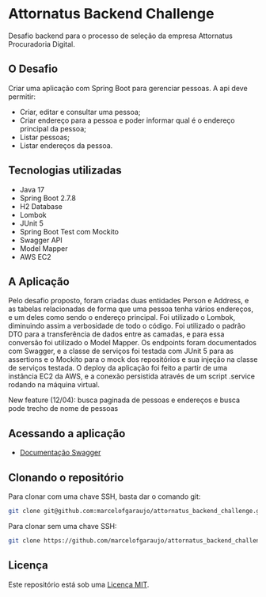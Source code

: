 <h1>Attornatus Backend Challenge</h1>
<p>Desafio backend para o processo de seleção da empresa Attornatus Procuradoria Digital.</p>
<h2>O Desafio</h2>
<p>Criar uma aplicação com Spring Boot para gerenciar pessoas. A api deve permitir:
<ul><li>Criar, editar e consultar uma pessoa;</li>
<li>Criar endereço para a pessoa e poder informar qual é o endereço principal da pessoa;</li>
<li>Listar pessoas;</li>
<li>Listar endereços da pessoa.</li></ul>
<h2>Tecnologias utilizadas</h2>
<ul><li>Java 17</li>
<li>Spring Boot 2.7.8</li>
<li>H2 Database</li>
<li>Lombok</li>
<li>JUnit 5</li>
<li>Spring Boot Test com Mockito</li>
<li>Swagger API</li>
<li>Model Mapper</li>
<li>AWS EC2</li></ul>
<h2>A Aplicação</h2>
<p>Pelo desafio proposto, foram criadas duas entidades Person e Address, e as tabelas relacionadas de forma que uma pessoa tenha vários endereços, e um deles como sendo o endereço principal. Foi utilizado o Lombok, diminuindo assim a verbosidade de todo o código. Foi utilizado o padrão DTO para a transferência de dados entre as camadas, e para essa conversão foi utilizado o Model Mapper. Os endpoints foram documentados com Swagger, e a classe de serviços foi testada com JUnit 5 para as assertions e o Mockito para o mock dos repositórios e sua injeção na classe de serviços testada. O deploy da aplicação foi feito a partir de uma instância EC2 da AWS, e a conexão persistida através de um script .service rodando na máquina virtual.</p>
<p>New feature (12/04): busca paginada de pessoas e endereços e busca pode trecho de nome de pessoas</p>
<h2>Acessando a aplicação</h2>
<ul><li><a href="http://ec2-15-228-191-16.sa-east-1.compute.amazonaws.com:8080/swagger-ui.html#/">Documentação Swagger</a></li></ul>
<h2>Clonando o repositório</h2>
<p>Para clonar com uma chave SSH, basta dar o comando git:</p>

```sh
git clone git@github.com:marcelofgaraujo/attornatus_backend_challenge.git
```
<p>Para clonar sem uma chave SSH:</p>

```sh
git clone https://github.com/marcelofgaraujo/attornatus_backend_challenge.git
```
<h2>Licença</h2>
<p>Este repositório está sob uma <a href="https://github.com/marcelofgaraujo/attornatus_backend_challenge/blob/main/LICENSE.md">Licença MIT</a>.</p>
